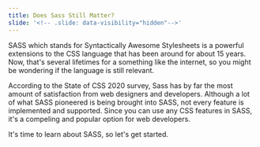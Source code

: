 ```yaml
---
title: Does Sass Still Matter?
slide: '<!-- .slide: data-visibility="hidden"-->'
---
```


<!-- .slide: data-state="layout-title" class="bg-dark"-->

> >

SASS which stands for Syntactically Awesome Stylesheets is a powerful extensions to the CSS language that has been around for about 15 years. Now, that's several lifetimes for a something like the internet, so you might be wondering if the language is still relevant.

According to the State of CSS 2020 survey, Sass has by far the most amount of satisfaction from web designers and developers. Although a lot of what SASS pioneered is being brought into SASS, not every feature is implemented and supported. Since you can use any CSS features in SASS, it's a compeling and popular option for web developers.

It's time to learn about SASS, so let's get started.
